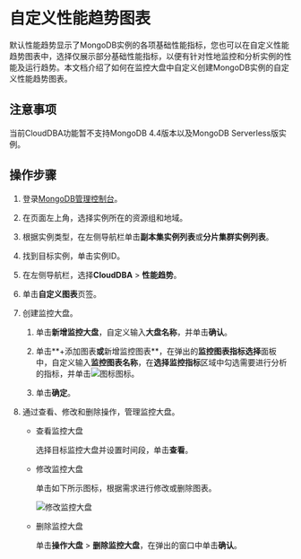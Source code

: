 # 自定义性能趋势图表

默认性能趋势显示了MongoDB实例的各项基础性能指标，您也可以在自定义性能趋势图表中，选择仅展示部分基础性能指标，以便有针对性地监控和分析实例的性能及运行趋势。本文档介绍了如何在监控大盘中自定义创建MongoDB实例的自定义性能趋势图表。

## 注意事项

当前CloudDBA功能暂不支持MongoDB 4.4版本以及MongoDB Serverless版实例。

## 操作步骤

1.  登录[MongoDB管理控制台](https://mongodb.console.aliyun.com/)。

2.  在页面左上角，选择实例所在的资源组和地域。

3.  根据实例类型，在左侧导航栏单击**副本集实例列表**或**分片集群实例列表**。

4.  找到目标实例，单击实例ID。

5.  在左侧导航栏，选择**CloudDBA** \> **性能趋势**。

6.  单击**自定义图表**页签。

7.  创建监控大盘。

    1.  单击**新增监控大盘**，自定义输入**大盘名称**，并单击**确认**。

    2.  单击**+添加图表**或**新增监控图表**，在弹出的**监控图表指标选择**面板中，自定义输入**监控图表名称**，在**选择监控指标**区域中勾选需要进行分析的指标，并单击![图标](https://static-aliyun-doc.oss-accelerate.aliyuncs.com/assets/img/zh-CN/2597577161/p211424.png)图标。

    3.  单击**确定**。

8.  通过查看、修改和删除操作，管理监控大盘。

    -   查看监控大盘

        选择目标监控大盘并设置时间段，单击**查看**。

    -   修改监控大盘

        单击如下所示图标，根据需求进行修改或删除图表。

        ![修改监控大盘](https://static-aliyun-doc.oss-accelerate.aliyuncs.com/assets/img/zh-CN/8772900161/p211482.png)

    -   删除监控大盘

        单击**操作大盘** \> **删除监控大盘**，在弹出的窗口中单击**确认**。


